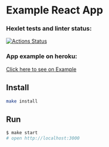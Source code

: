 # Example React App

### Hexlet tests and linter status:
[![Actions Status](https://github.com/CryFromTheHeart/frontend-project-lvl4/workflows/hexlet-check/badge.svg)](https://github.com/CryFromTheHeart/frontend-project-lvl4/actions)

### App example on heroku:

[Click here to see on Example](https://warm-reaches-14095.herokuapp.com/)

## Install

```bash
make install
```

## Run

```sh
$ make start
# open http://localhost:3000
```